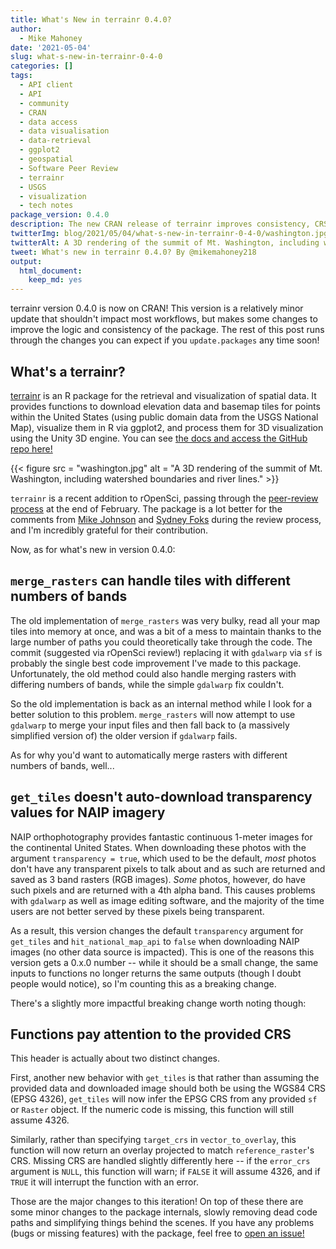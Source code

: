 ```yaml
---
title: What's New in terrainr 0.4.0?
author:
  - Mike Mahoney
date: '2021-05-04'
slug: what-s-new-in-terrainr-0-4-0
categories: []
tags:
  - API client
  - API
  - community
  - CRAN
  - data access
  - data visualisation
  - data-retrieval
  - ggplot2
  - geospatial
  - Software Peer Review
  - terrainr
  - USGS
  - visualization
  - tech notes
package_version: 0.4.0
description: The new CRAN release of terrainr improves consistency, CRS logic, and fixes some bugs.
twitterImg: blog/2021/05/04/what-s-new-in-terrainr-0-4-0/washington.jpg
twitterAlt: A 3D rendering of the summit of Mt. Washington, including watershed boundaries and river lines.
tweet: What's new in terrainr 0.4.0? By @mikemahoney218
output:
  html_document:
    keep_md: yes
---
```




terrainr version 0.4.0 is now on CRAN! This version is a relatively minor update 
that shouldn't impact most workflows, but makes some changes to improve the 
logic and consistency of the package. The rest of this post runs through the 
changes you can expect if you `update.packages` any time soon!

## What's a terrainr?

[terrainr](https://docs.ropensci.org/terrainr/) is an R package for the 
retrieval and visualization of spatial data. It provides functions to download
elevation data and basemap tiles for points within the United States (using 
public domain data from the USGS National Map), visualize them in R via ggplot2,
and process them for 3D visualization using the Unity 3D engine. You can see
[the docs and access the GitHub repo here!](https://docs.ropensci.org/terrainr/)

{{< figure src = "washington.jpg" alt = "A 3D rendering of the summit of Mt. Washington, including watershed boundaries and river lines." >}}

`terrainr` is a recent addition to rOpenSci, passing through the 
[peer-review process](https://github.com/ropensci/software-review/issues/416) at
the end of February. The package is a lot better for the comments from 
[Mike Johnson](https://github.com/mikejohnson51) and 
[Sydney Foks](https://github.com/sfoks) during the review process, and I'm 
incredibly grateful for their contribution.

Now, as for what's new in version 0.4.0:

## `merge_rasters` can handle tiles with different numbers of bands

The old implementation of `merge_rasters` was very bulky, read all your map 
tiles into memory at once, and was a bit of a mess to maintain thanks to the 
large number of paths you could theoretically take through the code. The commit
(suggested via rOpenSci review!) replacing it with `gdalwarp` via `sf` is 
probably the single best code improvement I've made to this package. Unfortunately,
the old method could also handle merging rasters with differing numbers of 
bands, while the simple `gdalwarp` fix couldn't.

So the old implementation is back as an internal method while I look for a 
better solution to this problem. `merge_rasters` will now attempt to use 
`gdalwarp` to merge your input files and then fall back to (a massively 
simplified version of) the older version if `gdalwarp` fails.

As for why you'd want to automatically merge rasters with different numbers of 
bands, well...

## `get_tiles` doesn't auto-download transparency values for NAIP imagery

NAIP orthophotography provides fantastic continuous 1-meter images for the 
continental United States. When downloading these photos with the argument 
`transparency = true`, which used to be the default, _most_ photos don't have
any transparent pixels to talk about and as such are returned and saved as 3
band rasters (RGB images). _Some_ photos, however, do have such pixels and are
returned with a 4th alpha band. This causes problems with `gdalwarp` as well as
image editing software, and the majority of the time users are not better served 
by these pixels being transparent. 

As a result, this version changes the default `transparency` argument for 
`get_tiles` and `hit_national_map_api` to `false` when downloading NAIP images
(no other data source is impacted). This is one of the reasons this version 
gets a 0.x.0 number -- while it should be a small change, the same inputs to 
functions no longer returns the same outputs (though I doubt people would 
notice), so I'm counting this as a breaking change. 

There's a slightly more impactful breaking change worth noting though:

## Functions pay attention to the provided CRS

This header is actually about two distinct changes.

First, another new behavior with `get_tiles` is that rather than assuming the 
provided data and downloaded image should both be using the WGS84 CRS (EPSG 
4326), `get_tiles` will now infer the EPSG CRS from any provided `sf` or 
`Raster` object. If the numeric code is missing, this function will still assume
4326.

Similarly, rather than specifying `target_crs` in `vector_to_overlay`, this 
function will now return an overlay projected to match `reference_raster`'s CRS.
Missing CRS are handled slightly differently here -- if the `error_crs` argument
is `NULL`, this function will warn; if `FALSE` it will assume 4326, and if 
`TRUE` it will interrupt the function with an error.

Those are the major changes to this iteration! On top of these there are some 
minor changes to the package internals, slowly removing dead code paths and 
simplifying things behind the scenes. If you have any problems (bugs or missing
features) with the package, feel free to [open an issue!](https://github.com/ropensci/terrainr/issues)
